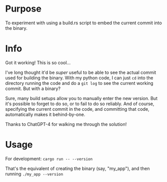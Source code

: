 # Purpose

To experiment with using a build.rs script to embed the current commit into the binary.

# Info

Got it working! This is so cool...

I've long thought it'd be _super_ useful to be able to see the actual commit used for building the binary. With my python code, I can just `cd` into the directory running the code and do a `git log` to see the current working commit. But with a binary?

Sure, many build setups allow you to manually enter the new version. But it's possible to forget to do so, or to fail to do so reliably. And of course, specifying the current commit in the code, and committing that code, automatically makes it behind-by-one.

Thanks to ChatGPT-4 for walking me through the solution!

# Usage

For development: `cargo run -- --version`

That's the equivalent of creating the binary (say, "my_app"), and then running `./my_app --version`
